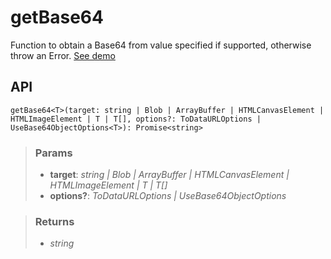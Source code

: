 # getBase64
Function to obtain a Base64 from value specified if supported, otherwise throw an Error. [See demo](https://ndriadev.github.io/react-tools/#/utils/getBase64)

## API

```tsx
getBase64<T>(target: string | Blob | ArrayBuffer | HTMLCanvasElement | HTMLImageElement | T | T[], options?: ToDataURLOptions | UseBase64ObjectOptions<T>): Promise<string>
```


> ### Params
>
> - __target__: _string | Blob | ArrayBuffer | HTMLCanvasElement | HTMLImageElement | T | T[]_
> - __options?__: _ToDataURLOptions | UseBase64ObjectOptions<T>_
>



> ### Returns
>
> 
> - _string_  
>